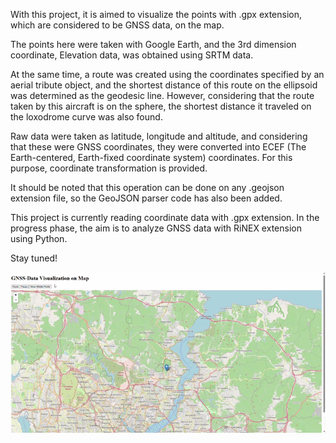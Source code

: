 With this project, it is aimed to visualize the points with .gpx extension, which are considered to be GNSS data, on the map.

The points here were taken with Google Earth, and the 3rd dimension coordinate, Elevation data, was obtained using SRTM data.

At the same time, a route was created using the coordinates specified by an aerial tribute object, and the shortest distance of this route on the ellipsoid was determined as the geodesic line. However, considering that the route taken by this aircraft is on the sphere, the shortest distance it traveled on the loxodrome curve was also found.

Raw data were taken as latitude, longitude and altitude, and considering that these were GNSS coordinates, they were converted into ECEF (The Earth-centered, Earth-fixed coordinate system) coordinates. For this purpose, coordinate transformation is provided.

It should be noted that this operation can be done on any .geojson extension file, so the GeoJSON parser code has also been added.

This project is currently reading coordinate data with .gpx extension. In the progress phase, the aim is to analyze GNSS data with RiNEX extension using Python.

Stay tuned!

![](https://github.com/sarpertaga/GPX-Data-Processing/blob/main/gif/gif.gif)
